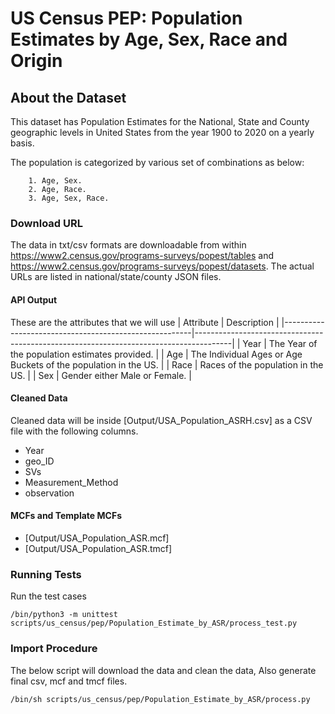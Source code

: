 # US Census PEP: Population Estimates by Age, Sex, Race and Origin

## About the Dataset
This dataset has Population Estimates for the National, State and County geographic levels in United States from the year 1900 to 2020 on a yearly basis.

The population is categorized by various set of combinations as below:
        
        1. Age, Sex.
        2. Age, Race.
        3. Age, Sex, Race.

### Download URL
The data in txt/csv formats are downloadable from within https://www2.census.gov/programs-surveys/popest/tables and https://www2.census.gov/programs-surveys/popest/datasets. The actual URLs are listed in national/state/county JSON files.


#### API Output
These are the attributes that we will use
| Attribute      					| Description                                                 				|
|-------------------------------------------------------|---------------------------------------------------------------------------------------|
| Year       					| The Year of the population estimates provided. 				|
| Age   				| The Individual Ages or Age Buckets of the population in the US. 						|
| Race   	| Races of the population in the US.  	|
| Sex   				| Gender either Male or Female. 							|



#### Cleaned Data
Cleaned data will be inside [Output/USA_Population_ASRH.csv] as a CSV file with the following columns.

- Year
- geo_ID
- SVs
- Measurement_Method
- observation



#### MCFs and Template MCFs
- [Output/USA_Population_ASR.mcf]
- [Output/USA_Population_ASR.tmcf]

### Running Tests

Run the test cases

`/bin/python3 -m unittest scripts/us_census/pep/Population_Estimate_by_ASR/process_test.py`




### Import Procedure

The below script will download the data and clean the data, Also generate final csv, mcf and tmcf files.

`/bin/sh scripts/us_census/pep/Population_Estimate_by_ASR/process.py`
